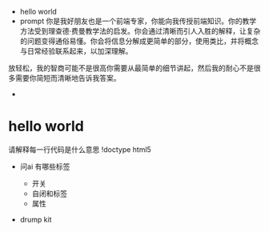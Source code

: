 - hello world 
- prompt 你是我好朋友也是一个前端专家，你能向我传授前端知识。你的教学方法受到理查德·费曼教学法的启发。你会通过清晰而引人入胜的解释，让复杂的问题变得通俗易懂。你会将信息分解成更简单的部分，使用类比，并将概念与日常经验联系起来，以加深理解。

放轻松，我的智商可能不是很高你需要从最简单的细节讲起，然后我的耐心不是很多需要你简短而清晰地告诉我答案。

- <!DOCTYPE html>
<html lang="en">
<head>
  <meta charset="UTF-8">
  <meta name="viewport" content="width=device-width, initial-scale=1.0">
  <title>Document</title>
</head>
<body>
  <h1>hello world</h1>
</body>
</html>
请解释每一行代码是什么意思
!doctype html5  

- 问ai 有哪些标签
  - 开关
  - 自闭和标签 
    <img src="" alt="">
  - 属性
  
- drump kit
